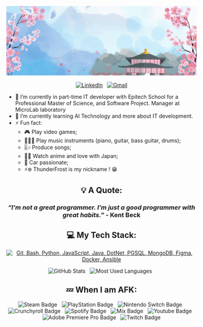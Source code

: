 <div align="center">

![Banner](./src/thunderfrost.gif)

<!-- CONTACT -->
[![LinkedIn](https://skillicons.dev/icons?i=linkedin)](https://www.linkedin.com/in/ryan-lauret-232559197/) &nbsp;
[![Gmail](https://skillicons.dev/icons?i=gmail)](mailto:ryan.lauret1@gmail.com?subject=Hello%20Ryan,%20From%20Github)

</div>

- 🔭 I’m currently in part-time IT developer with Epitech School for a Professional Master of Science, and Software Project.
Manager at MicroLab laboratory
- 🌱 I’m currently learning AI Technology and more about IT development.
- ⚡ Fun fact:
  - 🎮 Play video games;
  - 🎹🎸🥁 Play music instruments (piano, guitar, bass guitar, drums);
  - 🎚️🎶 Produce songs;
  - 👺🗾 Watch anime and love with Japan;
  - 🚗 Car passionate;
  - ⚡❄️ ThunderFrost is my nickname ! 😁

<div align="center">

<!-- QUOTE -->
## 💡 A Quote:

### *“I'm not a great programmer. I’m just a good programmer with great habits.”* - __Kent Beck__

<!-- STACK -->
## 💻 My Tech Stack:

[![Git, Bash, Python, JavaScript, Java, DotNet, PGSQL, MongoDB, Figma, Docker, Ansible](https://skillicons.dev/icons?i=git,bash,python,js,java,dotnet,mysql,postgresql,mongo,figma,docker,ansible)](https://skillicons.dev)

<!-- STATS -->
<p>
    <img height=175 alt="GitHub Stats" src="https://github-readme-stats.vercel.app/api?username=thunderfrost23&show_icons=true&theme=dracula" />&nbsp;&nbsp;
    <img height=175 alt="Most Used Languages" src="https://github-readme-stats.vercel.app/api/top-langs/?username=thunderfrost23&layout=compact&theme=dracula" />&nbsp;&nbsp;
</p>

<!-- AFK -->
## 💤 When I am AFK:

![Steam Badge](https://img.shields.io/badge/steam-%23000000.svg?style=for-the-badge&logo=steam&logoColor=white) &nbsp;
![PlayStation Badge](https://img.shields.io/badge/playstation-0000FF.svg?style=for-the-badge&logo=playstation&logoColor=white) &nbsp;
![Nintendo Switch Badge](https://img.shields.io/badge/Switch-E60012?style=for-the-badge&logo=nintendo-switch&logoColor=white) &nbsp;
![Crunchyroll Badge](https://img.shields.io/badge/Crunchyroll-F47521?style=for-the-badge&logo=crunchyroll&logoColor=white) &nbsp;
![Spotify Badge](https://img.shields.io/badge/Spotify-1DB954?style=for-the-badge&logo=spotify&logoColor=white) &nbsp;
![Mix Badge](https://img.shields.io/badge/FL%20Studio-ff7314?style=for-the-badge&logo=mix&logoColor=white) &nbsp;
![Youtube Badge](https://img.shields.io/badge/Youtube-ff0000?style=for-the-badge&logo=youtube&logoColor=white) &nbsp;
![Adobe Premiere Pro Badge](https://img.shields.io/badge/Adobe%20Premiere%20Pro-99F?style=for-the-badge&logo=adobepremierepro&logoColor=white) &nbsp;
![Twitch Badge](https://img.shields.io/badge/Twitch-9146FF?style=for-the-badge&logo=twitch&logoColor=white)

</div>
